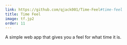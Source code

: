 ```yaml
---
link: https://github.com/qjack001/Time-Feel#time-feel
title: Time Feel
image: tf.jp2
order: 11
---
```

A simple web app that gives you a feel for what time it is.
